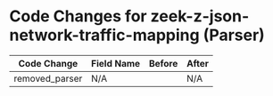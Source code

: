 # Code Changes for zeek-z-json-network-traffic-mapping (Parser)

| Code Change | Field Name | Before | After |
|-------------|------------|--------|-------|
| removed_parser | N/A |  | N/A |